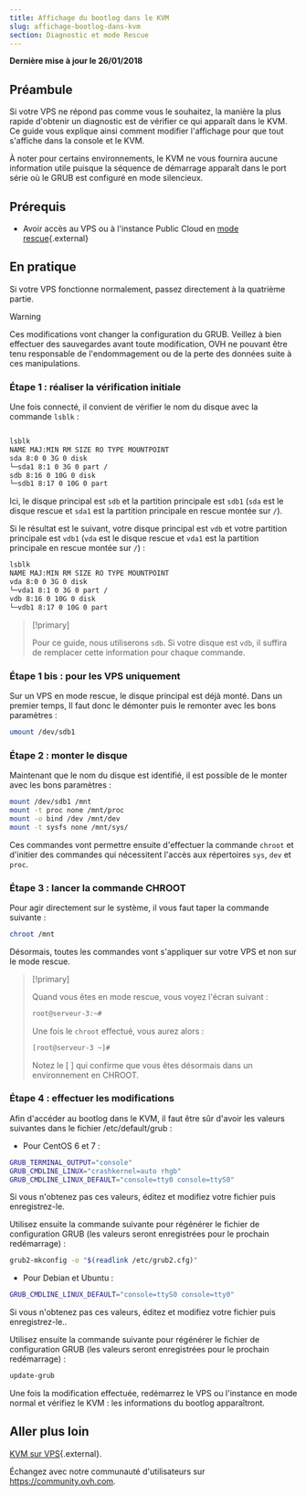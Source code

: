 ```yaml
---
title: Affichage du bootlog dans le KVM
slug: affichage-bootlog-dans-kvm
section: Diagnostic et mode Rescue
---
```


**Dernière mise à jour le 26/01/2018**

## Préambule

Si votre VPS ne répond pas comme vous le souhaitez, la manière la plus rapide d'obtenir un diagnostic est de vérifier ce qui apparaît dans le KVM. Ce guide vous explique ainsi comment modifier l'affichage pour que tout s'affiche dans la console et le KVM.

À noter pour certains environnements, le KVM ne vous fournira aucune information utile puisque la séquence de démarrage apparaît dans le port série où le GRUB est configuré en mode silencieux.


## Prérequis

- Avoir accès au VPS ou à l'instance Public Cloud en [mode rescue](https://docs.ovh.com/ca/fr/vps/rescue/){.external}


## En pratique

Si votre VPS fonctionne normalement, passez directement à la quatrième partie.

> [!warning]
>
> Ces modifications vont changer la configuration du GRUB. Veillez à bien effectuer des sauvegardes avant toute modification, OVH ne pouvant être tenu responsable de l'endommagement ou de la perte des données suite à ces manipulations.
>


### Étape 1 : réaliser la vérification initiale


Une fois connecté, il convient de vérifier le nom du disque avec la commande `lsblk` :

```sh

lsblk
NAME MAJ:MIN RM SIZE RO TYPE MOUNTPOINT
sda 8:0 0 3G 0 disk
└─sda1 8:1 0 3G 0 part /
sdb 8:16 0 10G 0 disk
└─sdb1 8:17 0 10G 0 part
```

Ici, le disque principal est `sdb` et la partition principale est `sdb1` (`sda` est le disque rescue et `sda1` est la partition principale en rescue montée sur `/`).


Si le résultat est le suivant, votre disque principal est `vdb` et votre partition principale est `vdb1` (`vda` est le disque rescue et `vda1` est la partition principale en rescue montée sur `/`) :

```sh
lsblk
NAME MAJ:MIN RM SIZE RO TYPE MOUNTPOINT
vda 8:0 0 3G 0 disk
└─vda1 8:1 0 3G 0 part /
vdb 8:16 0 10G 0 disk
└─vdb1 8:17 0 10G 0 part
```

>
>[!primary]
>
> Pour ce guide, nous utiliserons `sdb`. Si votre disque est `vdb`, il suffira de remplacer cette information pour chaque commande.
>

### Étape 1 bis : pour les VPS uniquement

Sur un VPS en mode rescue, le disque principal est déjà monté. Dans un premier temps, Il faut donc le démonter puis le remonter avec les bons paramètres :

```sh
umount /dev/sdb1
```

### Étape 2 : monter le disque

Maintenant que le nom du disque est identifié, il est possible de le monter avec les bons paramètres :

```sh
mount /dev/sdb1 /mnt
mount -t proc none /mnt/proc
mount -o bind /dev /mnt/dev
mount -t sysfs none /mnt/sys/
```

Ces commandes vont permettre ensuite d'effectuer la commande `chroot` et d'initier des commandes qui nécessitent l'accès aux répertoires `sys`, `dev` et `proc`.

### Étape 3 : lancer la commande CHROOT

Pour agir directement sur le système, il vous faut taper la commande suivante :

```sh
chroot /mnt
```

Désormais, toutes les commandes vont s'appliquer sur votre VPS et non sur le mode rescue.

> [!primary]
>
> Quand vous êtes en mode rescue, vous voyez l'écran suivant :
> 
> ```sh 
> root@serveur-3:~#
> ```
> 
> Une fois le `chroot` effectué, vous aurez alors :
> 
> ```sh
> [root@serveur-3 ~]#
> ```
> 
> Notez le [ ] qui confirme que vous êtes désormais dans un environnement en CHROOT.
>

### Étape 4 : effectuer les modifications

Afin d'accéder au bootlog dans le KVM, il faut être sûr d'avoir les valeurs suivantes dans le fichier /etc/default/grub :

- Pour CentOS 6 et 7 :

```sh
GRUB_TERMINAL_OUTPUT="console"
GRUB_CMDLINE_LINUX="crashkernel=auto rhgb"
GRUB_CMDLINE_LINUX_DEFAULT="console=tty0 console=ttyS0"
```

Si vous n'obtenez pas ces valeurs, éditez et modifiez votre fichier puis enregistrez-le.

Utilisez ensuite la commande suivante pour régénérer le fichier de configuration GRUB (les valeurs seront enregistrées pour le prochain redémarrage) :

```sh
grub2-mkconfig -o "$(readlink /etc/grub2.cfg)"
```

- Pour Debian et Ubuntu :

```sh
GRUB_CMDLINE_LINUX_DEFAULT="console=ttyS0 console=tty0"
```

Si vous n'obtenez pas ces valeurs, éditez et modifiez votre fichier puis enregistrez-le..

Utilisez ensuite la commande suivante pour régénérer le fichier de configuration GRUB (les valeurs seront enregistrées pour le prochain redémarrage) :

```sh
update-grub
```

Une fois la modification effectuée, redémarrez le VPS ou l'instance en mode normal et vérifiez le KVM : les informations du bootlog apparaîtront.


## Aller plus loin

[KVM sur VPS](https://docs.ovh.com/ca/fr/vps/utilisation-kvm-sur-vps){.external}.

Échangez avec notre communauté d'utilisateurs sur <https://community.ovh.com>.